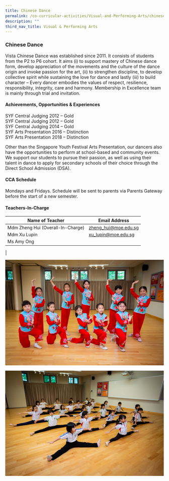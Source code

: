 ```yaml
---
title: Chinese Dance
permalink: /co-curricular-activities/Visual-and-Performing-Arts/chinese-dance/
description: ""
third_nav_title: Visual & Performing Arts
---
```

### Chinese Dance

Vista Chinese Dance was established since 2011. It consists of students from the P2 to P6 cohort. It aims (i) to support mastery of Chinese dance form, develop appreciation of the movements and the culture of the dance origin and invoke passion for the art, (ii) to strengthen discipline, to develop collective spirit while sustaining the love for dance and lastly (iii) to build character – Every dancer embodies the values of respect, resilience, responsibility, integrity, care and harmony. Membership in Excellence team is mainly through trial and invitation.

#### Achievements, Opportunities & Experiences

SYF Central Judging 2012 – Gold <br>
SYF Central Judging 2012 – Gold <br>
SYF Central Judging 2014 – Gold <br>
SYF Arts Presentation 2016 – Distinction <br>
SYF Arts Presentation 2018 – Distinction <br>

Other than the Singapore Youth Festival Arts Presentation, our dancers also have the opportunities to perform at school-based and community events. We support our students to pursue their passion, as well as using their talent in dance to apply for secondary schools of their choice through the Direct School Admission (DSA).

#### CCA Schedule
Mondays and Fridays. Schedule will be sent to parents via Parents Gateway before the start of a new semester.

#### Teachers-In-Charge

| Name of Teacher | Email Address |
|---|---|
| Mdm Zheng Hui (Overall-In-Charge) | [zheng_hui@moe.edu.sg](zheng_hui@moe.edu.sg) |
| Mdm Xu Lupin | [xu_lupin@moe.edu.sg](xu_lupin@moe.edu.sg) |
| Ms Amy Ong |  |
|

![](/images/chinese%20dance%201.jpg)

![](/images/chinese%20dance%202.jpg)
